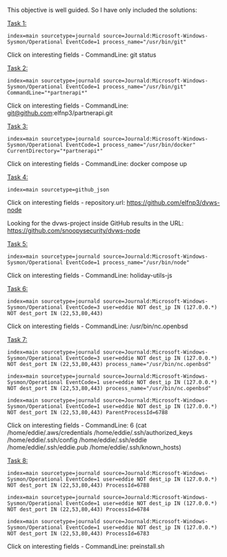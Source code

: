 This objective is well guided. So I have only included the solutions:

<u>Task 1:</u> 

```
index=main sourcetype=journald source=Journald:Microsoft-Windows-Sysmon/Operational EventCode=1 process_name="/usr/bin/git"
```

Click on interesting fields - CommandLine: git status

<u>Task 2:</u>

```
index=main sourcetype=journald source=Journald:Microsoft-Windows-Sysmon/Operational EventCode=1 process_name="/usr/bin/git" CommandLine="*partnerapi*"
```

Click on interesting fields - CommandLine: git@github.com:elfnp3/partnerapi.git

<u>Task 3:</u> 

```
index=main sourcetype=journald source=Journald:Microsoft-Windows-Sysmon/Operational EventCode=1 process_name="/usr/bin/docker" CurrentDirectory="*partnerapi*"
```

Click on interesting fields - CommandLine: docker compose up

<u>Task 4:</u>

```
index=main sourcetype=github_json
```

Click on interesting fields - repository.url: https://github.com/elfnp3/dvws-node 

Looking for the dvws-project inside GitHub results in the URL: https://github.com/snoopysecurity/dvws-node

<u>Task 5:</u>

```
index=main sourcetype=journald source=Journald:Microsoft-Windows-Sysmon/Operational EventCode=1 process_name="/usr/bin/node"
```

Click on interesting fields - CommandLine: holiday-utils-js

<u>Task 6:</u>

```
index=main sourcetype=journald source=Journald:Microsoft-Windows-Sysmon/Operational EventCode=3 user=eddie NOT dest_ip IN (127.0.0.*) NOT dest_port IN (22,53,80,443)
```

Click on interesting fields - CommandLine: /usr/bin/nc.openbsd

<u>Task 7:</u>

```
index=main sourcetype=journald source=Journald:Microsoft-Windows-Sysmon/Operational EventCode=3 user=eddie NOT dest_ip IN (127.0.0.*) NOT dest_port IN (22,53,80,443) process_name="/usr/bin/nc.openbsd"

index=main sourcetype=journald source=Journald:Microsoft-Windows-Sysmon/Operational EventCode=1 user=eddie NOT dest_ip IN (127.0.0.*) NOT dest_port IN (22,53,80,443) process_name="/usr/bin/nc.openbsd"

index=main sourcetype=journald source=Journald:Microsoft-Windows-Sysmon/Operational EventCode=1 user=eddie NOT dest_ip IN (127.0.0.*) NOT dest_port IN (22,53,80,443) ParentProcessId=6788
```

Click on interesting fields - CommandLine: 6 (cat /home/eddie/.aws/credentials /home/eddie/.ssh/authorized_keys /home/eddie/.ssh/config /home/eddie/.ssh/eddie /home/eddie/.ssh/eddie.pub /home/eddie/.ssh/known_hosts)

<u>Task 8:</u>

```
index=main sourcetype=journald source=Journald:Microsoft-Windows-Sysmon/Operational EventCode=1 user=eddie NOT dest_ip IN (127.0.0.*) NOT dest_port IN (22,53,80,443) ProcessId=6788

index=main sourcetype=journald source=Journald:Microsoft-Windows-Sysmon/Operational EventCode=1 user=eddie NOT dest_ip IN (127.0.0.*) NOT dest_port IN (22,53,80,443) ProcessId=6784

index=main sourcetype=journald source=Journald:Microsoft-Windows-Sysmon/Operational EventCode=1 user=eddie NOT dest_ip IN (127.0.0.*) NOT dest_port IN (22,53,80,443) ProcessId=6783
```

Click on interesting fields - CommandLine: preinstall.sh

